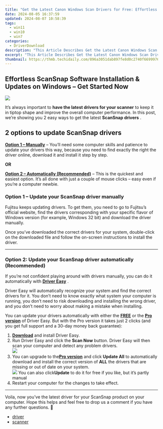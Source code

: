```yaml
---
title: "Get the Latest Canon Windows Scan Drivers for Free: Effortless Installation & Compatibility Guaranteed"
date: 2024-08-05 16:37:59
updated: 2024-08-07 10:58:39
tags:
  - win11
  - win10
  - win7
categories:
  - DriverDownload
description: "This Article Describes Get the Latest Canon Windows Scan Drivers for Free: Effortless Installation & Compatibility Guaranteed"
excerpt: "This Article Describes Get the Latest Canon Windows Scan Drivers for Free: Effortless Installation & Compatibility Guaranteed"
thumbnail: https://thmb.techidaily.com/896a3051dab897fe8d0c2740f6699976d5490b685177239313164675ffec23d6.jpg
---
```


## Effortless ScanSnap Software Installation & Updates on Windows – Get Started Now

![](https://images.drivereasy.com/wp-content/uploads/2019/01/img_5c3d5b538269b.jpg)

It’s always important to **have the latest drivers for your scanner**  to keep it in tiptop shape and improve the overall computer performance. In this post, we’re showing you 2 easy ways to get the latest **ScanSnap drivers** .

## 2 options to update **ScanSnap drivers**

[**Option 1 – Manually**](https://tools.techidaily.com/drivereasy/download/) – You’ll need some computer skills and patience to update your drivers this way, because you need to find exactly the right the driver online, download it and install it step by step.

**OR**

[**Option 2 – Automatically (Recommended)**](https://www.drivereasy.com/knowledge/scansnap-driver-download-update-easily/#O2) – This is the quickest and easiest option. It’s all done with just a couple of mouse clicks – easy even if you’re a computer newbie.

### **Option 1 – Update your ScanSnap driver manually**

 Fujitsu keeps updating drivers. To get them, you need to go to Fujitsu’s official  website, find the drivers corresponding with your specific flavor of Windows version (for example, Windows 32 bit) and download the driver manually.

 Once you’ve downloaded the correct drivers for your system, double-click on the downloaded file and follow the on-screen instructions to install the driver.

---

### Option 2: Update your ScanSnap driver automatically (Recommended)

 If you’re not confident playing around with drivers manually, you can do it automatically with **[Driver Easy](https://tools.techidaily.com/drivereasy/download/)**  .

 Driver Easy will automatically recognize your system and find the correct drivers for it. You don’t need to know exactly what system your computer is running, you don’t need to risk downloading and installing the wrong driver, and you don’t need to worry about making a mistake when installing.

 You can update your drivers automatically with either the **[FREE](https://tools.techidaily.com/drivereasy/download/)**  or the **[Pro version](https://tools.techidaily.com/drivereasy/download/)**  of Driver Easy. But with the Pro version it takes just 2 clicks (and you get full support and a 30-day money back guarantee):

1. [**Download**](https://tools.techidaily.com/drivereasy/download/) and install Driver Easy.
2. Run Driver Easy and click the **Scan Now** button. Driver Easy will then scan your computer and detect any problem drivers.  
![](https://images.drivereasy.com/wp-content/uploads/2018/11/img_5bea92aeadc8d.jpg)
3. You can upgrade to the[**Pro version**](https://tools.techidaily.com/drivereasy/download/) and click   **Update All**  to automatically download and install the correct version of **ALL**  the drivers that are missing or out of date on your system.  
![](https://images.drivereasy.com/wp-content/uploads/2018/11/img_5bea936032f20.jpg) You can also click**Update** to do it for free if you like, but it’s partly manual
4. Restart your computer for the changes to take effect.

---

 Voila, now you’ve the latest driver for your ScanSnap product on your computer. Hope this helps and feel free to drop us a comment if you have any further questions. 🙂

* [driver](https://tools.techidaily.com/drivereasy/download/)
* [scanner](https://tools.techidaily.com/drivereasy/download/)

<ins class="adsbygoogle"
     style="display:block"
     data-ad-format="autorelaxed"
     data-ad-client="ca-pub-7571918770474297"
     data-ad-slot="1223367746"></ins>



<ins class="adsbygoogle"
     style="display:block"
     data-ad-client="ca-pub-7571918770474297"
     data-ad-slot="8358498916"
     data-ad-format="auto"
     data-full-width-responsive="true"></ins>

